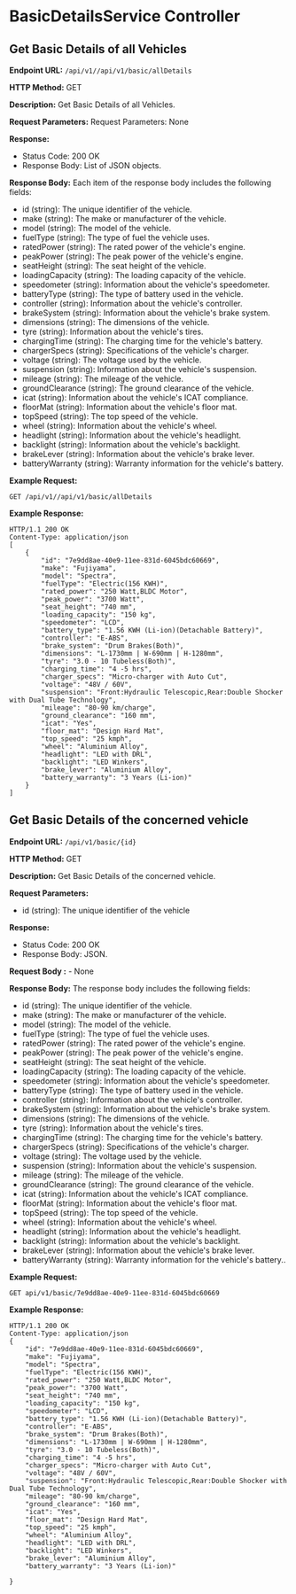 # BasicDetailsService Controller

## Get Basic Details of all Vehicles

**Endpoint URL:** `/api/v1//api/v1/basic/allDetails`

**HTTP Method:** GET

**Description:** Get Basic Details of all Vehicles.

**Request Parameters:**
Request Parameters: None

**Response:**

- Status Code: 200 OK
- Response Body: List of JSON objects.

**Response Body:**
Each item of the response body includes the following fields:
- id (string): The unique identifier of the vehicle.
- make (string): The make or manufacturer of the vehicle.
- model (string): The model of the vehicle.
- fuelType (string): The type of fuel the vehicle uses.
- ratedPower (string): The rated power of the vehicle's engine.
- peakPower (string): The peak power of the vehicle's engine.
- seatHeight (string): The seat height of the vehicle.
- loadingCapacity (string): The loading capacity of the vehicle.
- speedometer (string): Information about the vehicle's speedometer.
- batteryType (string): The type of battery used in the vehicle.
- controller (string): Information about the vehicle's controller.
- brakeSystem (string): Information about the vehicle's brake system.
- dimensions (string): The dimensions of the vehicle.
- tyre (string): Information about the vehicle's tires.
- chargingTime (string): The charging time for the vehicle's battery.
- chargerSpecs (string): Specifications of the vehicle's charger.
- voltage (string): The voltage used by the vehicle.
- suspension (string): Information about the vehicle's suspension.
- mileage (string): The mileage of the vehicle.
- groundClearance (string): The ground clearance of the vehicle.
- icat (string): Information about the vehicle's ICAT compliance.
- floorMat (string): Information about the vehicle's floor mat.
- topSpeed (string): The top speed of the vehicle.
- wheel (string): Information about the vehicle's wheel.
- headlight (string): Information about the vehicle's headlight.
- backlight (string): Information about the vehicle's backlight.
- brakeLever (string): Information about the vehicle's brake lever.
- batteryWarranty (string): Warranty information for the vehicle's battery.

**Example Request:**

```http
GET /api/v1//api/v1/basic/allDetails
```

**Example Response:**

```http
HTTP/1.1 200 OK
Content-Type: application/json
[
    {
        "id": "7e9dd8ae-40e9-11ee-831d-6045bdc60669",
        "make": "Fujiyama",
        "model": "Spectra",
        "fuelType": "Electric(156 KWH)",
        "rated_power": "250 Watt,BLDC Motor",
        "peak_power": "3700 Watt",
        "seat_height": "740 mm",
        "loading_capacity": "150 kg",
        "speedometer": "LCD",
        "battery_type": "1.56 KWH (Li-ion)(Detachable Battery)",
        "controller": "E-ABS",
        "brake_system": "Drum Brakes(Both)",
        "dimensions": "L-1730mm | W-690mm | H-1280mm",
        "tyre": "3.0 - 10 Tubeless(Both)",
        "charging_time": "4 -5 hrs",
        "charger_specs": "Micro-charger with Auto Cut",
        "voltage": "48V / 60V",
        "suspension": "Front:Hydraulic Telescopic,Rear:Double Shocker with Dual Tube Technology",
        "mileage": "80-90 km/charge",
        "ground_clearance": "160 mm",
        "icat": "Yes",
        "floor_mat": "Design Hard Mat",
        "top_speed": "25 kmph",
        "wheel": "Aluminium Alloy",
        "headlight": "LED with DRL",
        "backlight": "LED Winkers",
        "brake_lever": "Aluminium Alloy",
        "battery_warranty": "3 Years (Li-ion)"
    }
]
```

## Get Basic Details of the concerned vehicle

**Endpoint URL:** `/api/v1/basic/{id}`

**HTTP Method:** GET

**Description:** Get Basic Details of the concerned vehicle.

**Request Parameters:**

- id (string): The unique identifier of the vehicle

**Response:**

- Status Code: 200 OK
- Response Body: JSON.

**Request Body :** - None

**Response Body:**
The response body includes the following fields:
- id (string): The unique identifier of the vehicle.
- make (string): The make or manufacturer of the vehicle.
- model (string): The model of the vehicle.
- fuelType (string): The type of fuel the vehicle uses.
- ratedPower (string): The rated power of the vehicle's engine.
- peakPower (string): The peak power of the vehicle's engine.
- seatHeight (string): The seat height of the vehicle.
- loadingCapacity (string): The loading capacity of the vehicle.
- speedometer (string): Information about the vehicle's speedometer.
- batteryType (string): The type of battery used in the vehicle.
- controller (string): Information about the vehicle's controller.
- brakeSystem (string): Information about the vehicle's brake system.
- dimensions (string): The dimensions of the vehicle.
- tyre (string): Information about the vehicle's tires.
- chargingTime (string): The charging time for the vehicle's battery.
- chargerSpecs (string): Specifications of the vehicle's charger.
- voltage (string): The voltage used by the vehicle.
- suspension (string): Information about the vehicle's suspension.
- mileage (string): The mileage of the vehicle.
- groundClearance (string): The ground clearance of the vehicle.
- icat (string): Information about the vehicle's ICAT compliance.
- floorMat (string): Information about the vehicle's floor mat.
- topSpeed (string): The top speed of the vehicle.
- wheel (string): Information about the vehicle's wheel.
- headlight (string): Information about the vehicle's headlight.
- backlight (string): Information about the vehicle's backlight.
- brakeLever (string): Information about the vehicle's brake lever.
- batteryWarranty (string): Warranty information for the vehicle's battery..

**Example Request:**

```http
GET api/v1/basic/7e9dd8ae-40e9-11ee-831d-6045bdc60669
```

**Example Response:**

```http
HTTP/1.1 200 OK
Content-Type: application/json
{
    "id": "7e9dd8ae-40e9-11ee-831d-6045bdc60669",
    "make": "Fujiyama",
    "model": "Spectra",
    "fuelType": "Electric(156 KWH)",
    "rated_power": "250 Watt,BLDC Motor",
    "peak_power": "3700 Watt",
    "seat_height": "740 mm",
    "loading_capacity": "150 kg",
    "speedometer": "LCD",
    "battery_type": "1.56 KWH (Li-ion)(Detachable Battery)",
    "controller": "E-ABS",
    "brake_system": "Drum Brakes(Both)",
    "dimensions": "L-1730mm | W-690mm | H-1280mm",
    "tyre": "3.0 - 10 Tubeless(Both)",
    "charging_time": "4 -5 hrs",
    "charger_specs": "Micro-charger with Auto Cut",
    "voltage": "48V / 60V",
    "suspension": "Front:Hydraulic Telescopic,Rear:Double Shocker with Dual Tube Technology",
    "mileage": "80-90 km/charge",
    "ground_clearance": "160 mm",
    "icat": "Yes",
    "floor_mat": "Design Hard Mat",
    "top_speed": "25 kmph",
    "wheel": "Aluminium Alloy",
    "headlight": "LED with DRL",
    "backlight": "LED Winkers",
    "brake_lever": "Aluminium Alloy",
    "battery_warranty": "3 Years (Li-ion)"

}
```

<br>
